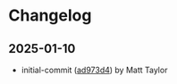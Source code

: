 # Changelog


## 2025-01-10
- initial-commit ([ad973d4](https://github.com/mjt-engine/assert/commit/ad973d40ea05cb1da42f5df94f103196ebc55899)) by Matt Taylor
